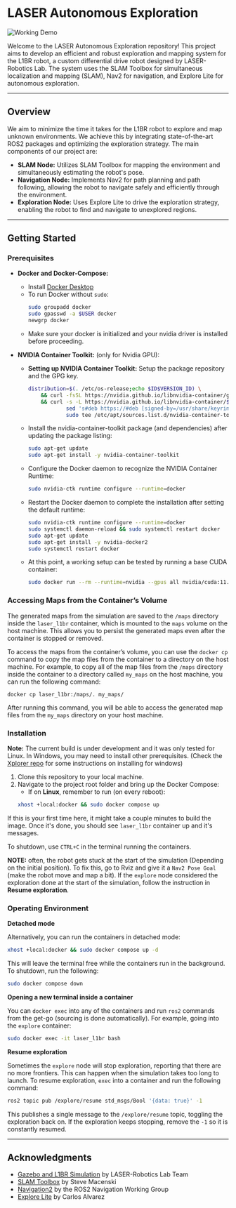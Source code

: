 # **LASER Autonomous Exploration**

![Working Demo](examples/working_demo_1.gif)

Welcome to the LASER Autonomous Exploration repository! This project aims to develop an efficient and robust exploration and mapping system for the L1BR robot, a custom differential drive robot designed by LASER-Robotics Lab. The system uses the SLAM Toolbox for simultaneous localization and mapping (SLAM), Nav2 for navigation, and Explore Lite for autonomous exploration.

---

## **Overview**

We aim to minimize the time it takes for the L1BR robot to explore and map unknown environments. We achieve this by integrating state-of-the-art ROS2 packages and optimizing the exploration strategy. The main components of our project are:

* **SLAM Node:** Utilizes SLAM Toolbox for mapping the environment and simultaneously estimating the robot's pose.
* **Navigation Node:** Implements Nav2 for path planning and path following, allowing the robot to navigate safely and efficiently through the environment.
* **Exploration Node:** Uses Explore Lite to drive the exploration strategy, enabling the robot to find and navigate to unexplored regions.

---

## **Getting Started**

### **Prerequisites**

* **Docker and Docker-Compose:** 
  * Install [Docker Desktop](https://www.docker.com/products/docker-desktop/)
  * To run Docker without `sudo`:
    ```bash
    sudo groupadd docker
    sudo gpasswd -a $USER docker
    newgrp docker
    ```
  * Make sure your docker is initialized and your nvidia driver is installed before proceeding.


* **NVIDIA Container Toolkit:** (only for Nvidia GPU):
  * **Setting up NVIDIA Container Toolkit:** Setup the package repository and the GPG key.
    ```bash
    distribution=$(. /etc/os-release;echo $ID$VERSION_ID) \
        && curl -fsSL https://nvidia.github.io/libnvidia-container/gpgkey | sudo gpg --dearmor -o /usr/share/keyrings/nvidia-container-toolkit-keyring.gpg \
        && curl -s -L https://nvidia.github.io/libnvidia-container/$distribution/libnvidia-container.list | \
                sed 's#deb https://#deb [signed-by=/usr/share/keyrings/nvidia-container-toolkit-keyring.gpg] https://#g' | \
                sudo tee /etc/apt/sources.list.d/nvidia-container-toolkit.list
    ```
  * Install the nvidia-container-toolkit package (and dependencies) after updating the package listing:
    ```bash
    sudo apt-get update
    sudo apt-get install -y nvidia-container-toolkit
    ```
  * Configure the Docker daemon to recognize the NVIDIA Container Runtime:
    ```bash
    sudo nvidia-ctk runtime configure --runtime=docker
    ```
  * Restart the Docker daemon to complete the installation after setting the default runtime:
    ```bash
    sudo nvidia-ctk runtime configure --runtime=docker
    sudo systemctl daemon-reload && sudo systemctl restart docker
    sudo apt-get update
    sudo apt-get install -y nvidia-docker2
    sudo systemctl restart docker
    ```
  * At this point, a working setup can be tested by running a base CUDA container:
    ```bash
    sudo docker run --rm --runtime=nvidia --gpus all nvidia/cuda:11.6.2-base-ubuntu20.04 nvidia-smi
    ```

### **Accessing Maps from the Container’s Volume**
The generated maps from the simulation are saved to the `/maps` directory inside the `laser_l1br` container, which is mounted to the `maps` volume on the host machine. This allows you to persist the generated maps even after the container is stopped or removed.

To access the maps from the container’s volume, you can use the `docker cp` command to copy the map files from the container to a directory on the host machine. For example, to copy all of the map files from the `/maps` directory inside the container to a directory called `my_maps` on the host machine, you can run the following command:

```docker cp laser_l1br:/maps/. my_maps/```

After running this command, you will be able to access the generated map files from the `my_maps` directory on your host machine.

### **Installation**

**Note:** The current build is under development and it was only tested for Linux. In Windows, you may need to install other prerequisites. (Check the [Xplorer repo](https://github.com/Fabulani/xplorer) for some instructions on installing for windows)

1. Clone this repository to your local machine.
2. Navigate to the project root folder and bring up the Docker Compose:
   - If on **Linux**, remember to run (on every reboot):
    ```bash
    xhost +local:docker && sudo docker compose up
    ```

If this is your first time here, it might take a couple minutes to build the image. Once it's done, you should see `laser_l1br` container up and it's messages.

To shutdown, use `CTRL+C` in the terminal running the containers.

**NOTE:** often, the robot gets stuck at the start of the simulation (Depending on the initial position). To fix this, go to Rviz and give it a `Nav2 Pose Goal` (make the robot move and map a bit). If the `explore` node considered the exploration done at the start of the simulation, follow the instruction in **Resume exploration**.

### **Operating Environment**
**Detached mode**

Alternatively, you can run the containers in detached mode:

```bash
xhost +local:docker && sudo docker compose up -d
```

This will leave the terminal free while the containers run in the background. To shutdown, run the following:

```bash
sudo docker compose down
```

**Opening a new terminal inside a container**

You can `docker exec` into any of the containers and run `ros2` commands from the get-go (sourcing is done automatically). For example, going into the `explore` container:

```bash
sudo docker exec -it laser_l1br bash
```

**Resume exploration**

Sometimes the `explore` node will stop exploration, reporting that there are no more frontiers. This can happen when the simulation takes too long to launch. To resume exploration, `exec` into a container and run the following command:

```bash
ros2 topic pub /explore/resume std_msgs/Bool '{data: true}' -1
```

This publishes a single message to the `/explore/resume` topic, toggling the exploration back on. If the exploration keeps stopping, remove the `-1` so it is constantly resumed.

---

## **Acknowledgments**

* [Gazebo and L1BR Simulation](https://github.com/LASER-Robotics/laser_ugv_system) by LASER-Robotics Lab Team
* [SLAM Toolbox](https://github.com/SteveMacenski/slam_toolbox) by Steve Macenski
* [Navigation2](https://navigation.ros.org/) by the ROS2 Navigation Working Group
* [Explore Lite](https://github.com/robo-friends/m-explore-ros2) by Carlos Alvarez
  